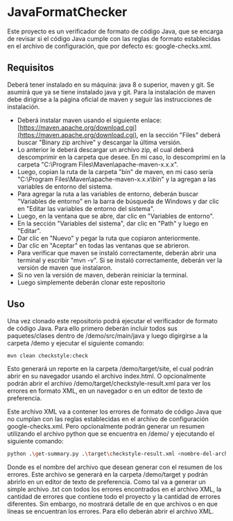 
# JavaFormatChecker

Este proyecto es un verificador de formato de código Java, que se encarga de revisar si el código Java cumple con las reglas de formato establecidas en el archivo de configuración, que por defecto es: google-checks.xml.

## Requisitos

Deberá tener instalado en su máquina: java 8 o superior, maven y git. Se asumirá que ya se tiene instalado java y git. Para la instalación de maven debe dirigirse a la página oficial de maven y seguir las instrucciones de instalación. 
- Deberá instalar maven usando el siguiente enlace: [https://maven.apache.org/download.cgi](https://maven.apache.org/download.cgi), en la sección "Files" deberá buscar "Binary zip archive" y descargar la última versión.
- Lo anterior le deberá descargar un archivo zip, el cual deberá descomprimir en la carpeta que desee. En mi caso, lo descomprimí en la carpeta "C:\Program Files\Maven\apache-maven-x.x.x".
- Luego, copian la ruta de la carpeta "bin" de maven, en mi caso sería "C:\Program Files\Maven\apache-maven-x.x.x\bin" y la agregan a las variables de entorno del sistema.
- Para agregar la ruta a las variables de entorno, deberán buscar "Variables de entorno" en la barra de búsqueda de Windows y dar clic en "Editar las variables de entorno del sistema".
- Luego, en la ventana que se abre, dar clic en "Variables de entorno".
- En la sección "Variables del sistema", dar clic en "Path" y luego en "Editar".
- Dar clic en "Nuevo" y pegar la ruta que copiaron anteriormente.
- Dar clic en "Aceptar" en todas las ventanas que se abrieron.
- Para verificar que maven se instaló correctamente, deberán abrir una terminal y escribir "mvn -v". Si se instaló correctamente, deberán ver la versión de maven que instalaron.
- Si no ven la versión de maven, deberán reiniciar la terminal.
- Luego simplemente deberán clonar este repositorio

## Uso

Una vez clonado este repositorio podrá ejecutar el verificador de formato de código Java. Para ello primero deberán incluir todos sus paquetes/clases dentro de /demo/src/main/java y luego digirgirse a la carpeta /demo y ejecutar el siguiente comando:

```bash
mvn clean checkstyle:check
```

Esto generará un reporte en la carpeta /demo/target/site, el cual podrán abrir en su navegador usando el archivo index.html. O opcionalmente podrán abrir el archivo /demo/target/checkstyle-result.xml para ver los errores en formato XML, en un navegador o en un editor de texto de preferencia.

Este archivo XML va a contener los errores de formato de código Java que no cumplan con las reglas establecidas en el archivo de configuración google-checks.xml. Pero opcionalmente podrán generar un resumen utilizando el archivo python que se encuentra en /demo/ y ejecutando el siguiente comando:

```bash
python .\get-summary.py .\target\checkstyle-result.xml <nombre-del-archivo>
```

Donde <nombre-del-archivo> es el nombre del archivo que desean generar con el resumen de los errores. Este archivo se generará en la carpeta /demo/target y podrán abrirlo en un editor de texto de preferencia. Como tal va a generar un simple archivo .txt con todos los errores encontrados en el archivo XML, la cantidad de errores que contiene todo el proyecto y la cantidad de errores diferentes. Sin embargo, no mostrará detalle de en que archivos o en que líneas se encuentran los errores. Para ello deberán abrir el archivo XML.